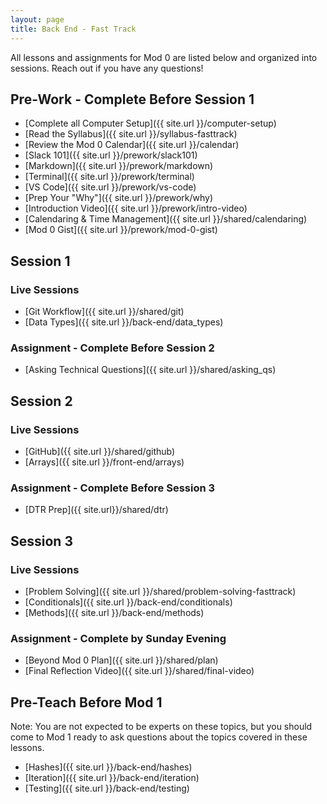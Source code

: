 ```yaml
---
layout: page
title: Back End - Fast Track
---
```


All lessons and assignments for Mod 0 are listed below and organized into sessions. Reach out if you have any questions! 

## Pre-Work - Complete Before Session 1
* [Complete all Computer Setup]({{ site.url }}/computer-setup) 
* [Read the Syllabus]({{ site.url }}/syllabus-fasttrack) 
* [Review the Mod 0 Calendar]({{ site.url }}/calendar)
* [Slack 101]({{ site.url }}/prework/slack101)
* [Markdown]({{ site.url }}/prework/markdown)
* [Terminal]({{ site.url }}/prework/terminal)
* [VS Code]({{ site.url }}/prework/vs-code)
* [Prep Your "Why"]({{ site.url }}/prework/why)
* [Introduction Video]({{ site.url }}/prework/intro-video)
* [Calendaring & Time Management]({{ site.url }}/shared/calendaring)
* [Mod 0 Gist]({{ site.url }}/prework/mod-0-gist)

## Session 1
### Live Sessions
* [Git Workflow]({{ site.url }}/shared/git)
* [Data Types]({{ site.url }}/back-end/data_types)

### Assignment - Complete Before Session 2
* [Asking Technical Questions]({{ site.url }}/shared/asking_qs) 

## Session 2
### Live Sessions
* [GitHub]({{ site.url }}/shared/github)
* [Arrays]({{ site.url }}/front-end/arrays)

### Assignment - Complete Before Session 3
* [DTR Prep]({{ site.url}}/shared/dtr)

## Session 3
### Live Sessions
* [Problem Solving]({{ site.url }}/shared/problem-solving-fasttrack)
* [Conditionals]({{ site.url }}/back-end/conditionals)
* [Methods]({{ site.url }}/back-end/methods)

### Assignment - Complete by Sunday Evening
* [Beyond Mod 0 Plan]({{ site.url }}/shared/plan)
* [Final Reflection Video]({{ site.url }}/shared/final-video)

## Pre-Teach Before Mod 1
Note: You are not expected to be experts on these topics, but you should come to Mod 1 ready to ask questions about the topics covered in these lessons.
* [Hashes]({{ site.url }}/back-end/hashes)
* [Iteration]({{ site.url }}/back-end/iteration)
* [Testing]({{ site.url }}/back-end/testing)

<br>
<br>
<br>
<br>
<br>
<br>